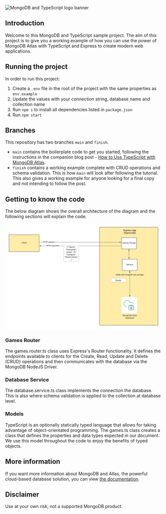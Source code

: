 ![MongoDB and TypeScript logo banner](./images/banner.png)

## Introduction

Welcome to this MongoDB and TypeScript sample project.
The aim of this project is to give you a working example of how you can use the power of MongoDB Atlas with TypeScript and Express to create modern web applications.

## Running the project

In order to run this project:

1. Create a `.env` file in the root of the project with the same properties as `env.example`
2. Update the values with your connection string, database name and collection name
3. Run `npm i` to install all dependencies listed in `package.json`
3. Run `npm start`

## Branches

This repository has two branches `main` and `finish`.

- `main` contains the boilerplate code to get you started, following the instructions in the companion blog post - [How to Use TypeScript with MongoDB Atlas](https://www.mongodb.com/compatibility/using-typescript-with-mongodb-tutorial).
- `finish` contains a working example complete with CRUD operations and schema validation. This is how `main` will look after following the tutorial. This also gives a working example for anyone looking for a final copy and not intending to follow the post.

## Getting to know the code

The below diagram shows the overall architecture of the diagram and the following sections will explain the code.

![Architecture diagram of the application](./images/diagram.png)

### Games Router

The games.router.ts class uses Express's Router functionality. It defines the endpoints available to clients for the Create, Read, Update and Delete (CRUD) operations and then communicates with the database via the MongoDB NodeJS Driver.

### Database Service

The database.service.ts class implements the connection the database. This is also where schema validation is applied to the collection at database level.

### Models

TypeScript is an optionally statically typed language that allows for taking advantage of object-orientated programming. The games.ts class creates a class that defines the properties and data types expected in our document. We use this model throughout the code to enjoy the benefits of typed objects.

## More information

If you want more information about MongoDB and Atlas, the powerful cloud-based database solution, you can view [the documentation](https://docs.atlas.mongodb.com/).

## Disclaimer

Use at your own risk; not a supported MongoDB product.
